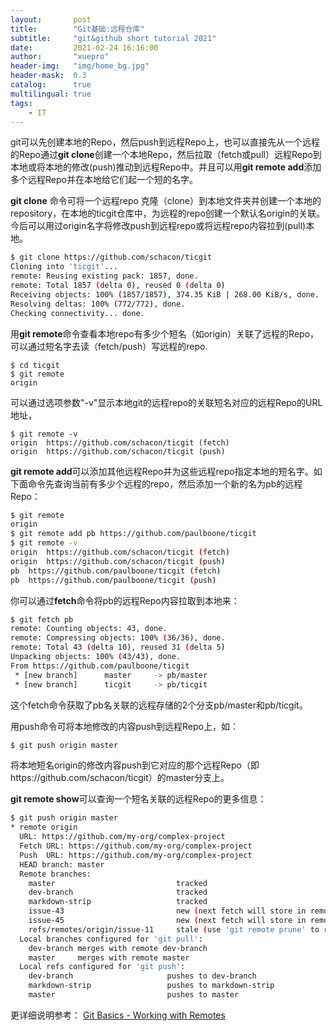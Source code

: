 ```yaml
---
layout:       post
title:        "Git基础:远程仓库"
subtitle:     "git&github short tutorial 2021"
date:         2021-02-24 16:16:00
author:       "xuepro"
header-img:   "img/home_bg.jpg"
header-mask:  0.3
catalog:      true
multilingual: true
tags:
    - IT
---
```


git可以先创建本地的Repo，然后push到远程Repo上，也可以直接先从一个远程的Repo通过**git clone**创建一个本地Repo，然后拉取（fetch或pull）远程Repo到本地或将本地的修改(push)推动到远程Repo中。并且可以用**git remote add**添加多个远程Repo并在本地给它们起一个短的名字。

**git clone** 命令可将一个远程repo 克隆（clone）到本地文件夹并创建一个本地的repository，在本地的ticgit仓库中，为远程的repo创建一个默认名origin的关联。
今后可以用过origin名字将修改push到远程repo或将远程repo内容拉到(pull)本地。
```bash
$ git clone https://github.com/schacon/ticgit
Cloning into 'ticgit'...
remote: Reusing existing pack: 1857, done.
remote: Total 1857 (delta 0), reused 0 (delta 0)
Receiving objects: 100% (1857/1857), 374.35 KiB | 268.00 KiB/s, done.
Resolving deltas: 100% (772/772), done.
Checking connectivity... done.
```
用**git remote**命令查看本地repo有多少个短名（如origin）关联了远程的Repo，可以通过短名字去读（fetch/push）写远程的repo.
```bach
$ cd ticgit
$ git remote
origin
```

可以通过选项参数"-v"显示本地git的远程repo的关联短名对应的远程Repo的URL地址，
```bach
$ git remote -v
origin	https://github.com/schacon/ticgit (fetch)
origin	https://github.com/schacon/ticgit (push)
```

**git remote add**可以添加其他远程Repo并为这些远程repo指定本地的短名字。如下面命令先查询当前有多少个远程的repo，然后添加一个新的名为pb的远程Repo：
```bash
$ git remote
origin
$ git remote add pb https://github.com/paulboone/ticgit
$ git remote -v
origin	https://github.com/schacon/ticgit (fetch)
origin	https://github.com/schacon/ticgit (push)
pb	https://github.com/paulboone/ticgit (fetch)
pb	https://github.com/paulboone/ticgit (push)
```
你可以通过**fetch**命令将pb的远程Repo内容拉取到本地来：
```bash
$ git fetch pb
remote: Counting objects: 43, done.
remote: Compressing objects: 100% (36/36), done.
remote: Total 43 (delta 10), reused 31 (delta 5)
Unpacking objects: 100% (43/43), done.
From https://github.com/paulboone/ticgit
 * [new branch]      master     -> pb/master
 * [new branch]      ticgit     -> pb/ticgit
```
这个fetch命令获取了pb名关联的远程存储的2个分支pb/master和pb/ticgit。

用push命令可将本地修改的内容push到远程Repo上，如：
```bash
$ git push origin master
```
将本地短名origin的修改内容push到它对应的那个远程Repo（即https://github.com/schacon/ticgit）的master分支上。

**git remote show**可以查询一个短名关联的远程Repo的更多信息：
```bash
$ git push origin master
* remote origin
  URL: https://github.com/my-org/complex-project
  Fetch URL: https://github.com/my-org/complex-project
  Push  URL: https://github.com/my-org/complex-project
  HEAD branch: master
  Remote branches:
    master                           tracked
    dev-branch                       tracked
    markdown-strip                   tracked
    issue-43                         new (next fetch will store in remotes/origin)
    issue-45                         new (next fetch will store in remotes/origin)
    refs/remotes/origin/issue-11     stale (use 'git remote prune' to remove)
  Local branches configured for 'git pull':
    dev-branch merges with remote dev-branch
    master     merges with remote master
  Local refs configured for 'git push':
    dev-branch                     pushes to dev-branch                     (up to date)
    markdown-strip                 pushes to markdown-strip                 (up to date)
    master                         pushes to master                         (up to date)
```

更详细说明参考：
[Git Basics - Working with Remotes](https://git-scm.com/book/en/v2/Git-Basics-Working-with-Remotes)
